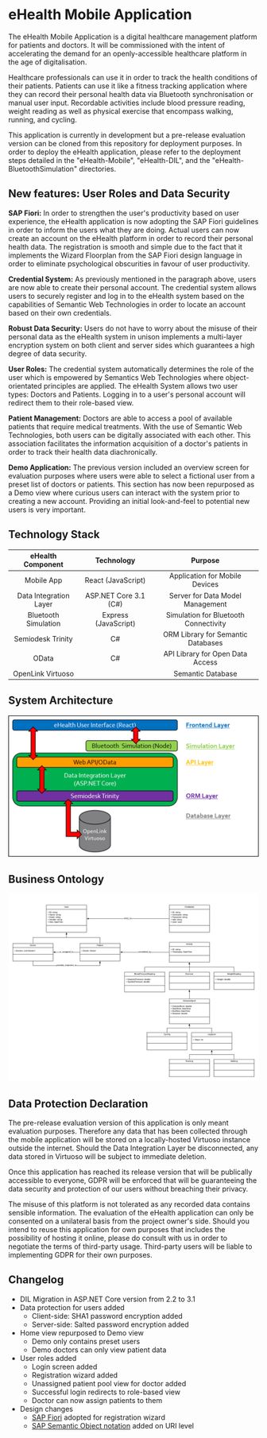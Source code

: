 # eHealth Mobile Application
The eHealth Mobile Application is a digital healthcare management platform for patients and doctors. It will be commissioned with the intent of accelerating the demand for an openly-accessible healthcare platform in the age of digitalisation.

Healthcare professionals can use it in order to track the health conditions of their patients. Patients can use it like a fitness tracking application where they can record their personal health data via Bluetooth synchronisation or manual user input. Recordable activities include blood pressure reading, weight reading as well as physical exercise that encompass walking, running, and cycling.

This application is currently in development but a pre-release evaluation version can be cloned from this repository for deployment purposes. In order to deploy the eHealth application, please refer to the deployment steps detailed in the "eHealth-Mobile", "eHealth-DIL", and the "eHealth-BluetoothSimulation" directories.

## New features: User Roles and Data Security
**SAP Fiori:** In order to strengthen the user's productivity based on user experience, the eHealth application is now adopting the SAP Fiori guidelines in order to inform the users what they are doing. Actual users can now create an account on the eHealth platform in order to record their personal health data. The registration is smooth and simple due to the fact that it implements the Wizard Floorplan from the SAP Fiori design language in order to eliminate psychological obscurities in favour of user productivity.

**Credential System:** As previously mentioned in the paragraph above, users are now able to create their personal account. The credential system allows users to securely register and log in to the eHealth system based on the capabilities of Semantic Web Technologies in order to locate an account based on their own credentials.

**Robust Data Security:** Users do not have to worry about the misuse of their personal data as the eHealth system in unison implements a multi-layer encryption system on both client and server sides which guarantees a high degree of data security.

**User Roles:** The credential system automatically determines the role of the user which is empowered by Semantics Web Technologies where object-orientated principles are applied. The eHealth System allows two user types: Doctors and Patients. Logging in to a user's personal account will redirect them to their role-based view.

**Patient Management:** Doctors are able to access a pool of available patients that require medical treatments. With the use of Semantic Web Technologies, both users can be digitally associated with each other. This association facilitates the information acquisition of a doctor's patients in order to track their health data diachronically.

**Demo Application:** The previous version included an overview screen for evaluation purposes where users were able to select a fictional user from a preset list of doctors or patients. This section has now been repurposed as a Demo view where curious users can interact with the system prior to creating a new account. Providing an initial look-and-feel to potential new users is very important. 

## Technology Stack
|   eHealth Component    | Technology            | Purpose                               |
|:----------------------:|:---------------------:|:-------------------------------------:|
| Mobile App             | React (JavaScript)    | Application for Mobile Devices        |
| Data Integration Layer | ASP.NET Core 3.1 (C#) | Server for Data Model Management      |
| Bluetooth Simulation   | Express (JavaScript)  | Simulation for Bluetooth Connectivity |
| Semiodesk Trinity      | C#                    | ORM Library for Semantic Databases    |
| OData                  | C#                    | API Library for Open Data Access      |
| OpenLink Virtuoso      |                       | Semantic Database                     |

## System Architecture
![Architecture](./MD-Images/SolutionArchitecture.png)

## Business Ontology
![DataModel](./MD-Images/DataModel.png)

## Data Protection Declaration
The pre-release evaluation version of this application is only meant evaluation purposes. Therefore any data that has been collected through the mobile application will be stored on a locally-hosted Virtuoso instance outside the internet. Should the Data Integration Layer be disconnected, any data stored in Virtuoso will be subject to immediate deletion.

Once this application has reached its release version that will be publically accessible to everyone, GDPR will be enforced that will be guaranteeing the data security and protection of our users without breaching their privacy.

The misuse of this platform is not tolerated as any recorded data contains sensible information. The evaluation of the eHealth application can only be consented on a unilateral basis from the project owner's side. Should you intend to reuse this application for own purposes that includes the possibility of hosting it online, please do consult with us in order to negotiate the terms of third-party usage. Third-party users will be liable to implementing GDPR for their own purposes.

## Changelog
- DIL Migration in ASP.NET Core version from 2.2 to 3.1
- Data protection for users added
  - Client-side: SHA1 password encryption added
  - Server-side: Salted password encryption added
- Home view repurposed to Demo view
  - Demo only contains preset users
  - Demo doctors can only view patient data
- User roles added
  - Login screen added
  - Registration wizard added
  - Unassigned patient pool view for doctor added
  - Successful login redirects to role-based view
  - Doctor can now assign patients to them
- Design changes
  - [SAP Fiori](https://experience.sap.com/fiori-design-web/wizard/) adopted for registration wizard
  - [SAP Semantic Object notation](https://help.sap.com/saphelp_uiaddon10/helpdata/en/bd/8ae3d327ab4541bcce8e7353c046fc/content.htm?no_cache=true) added on URI level